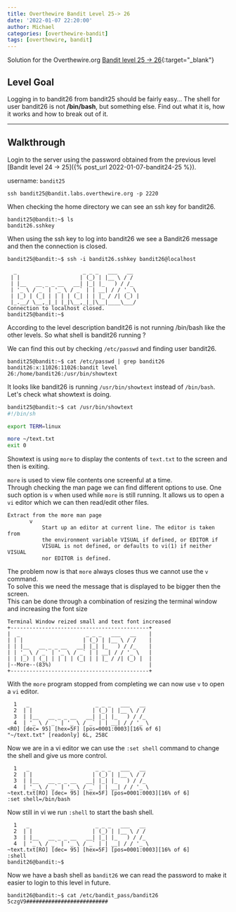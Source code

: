```yaml
---
title: Overthewire Bandit Level 25-> 26
date: '2022-01-07 22:20:00'
author: Michael
categories: [overthewire-bandit]
tags: [overthewire, bandit]
---
```


Solution for the Overthewire.org [Bandit level 25 -> 26](https://overthewire.org/wargames/bandit/bandit26.html){:target="\_blank"}

## Level Goal

Logging in to bandit26 from bandit25 should be fairly easy… The shell for user bandit26 is not **/bin/bash**, but something else. Find out what it is, how it works and how to break out of it.

---

## Walkthrough

Login to the server using the password obtained from the previous level [Bandit level 24 -> 25]({% post_url 2022-01-07-bandit24-25 %}). 

username: `bandit25` 

```ssh
ssh bandit25@bandit.labs.overthewire.org -p 2220
```

When checking the home directory we can see an ssh key for bandit26.

```console
bandit25@bandit:~$ ls
bandit26.sshkey
```

When using the ssh key to log into bandit26 we see a Bandit26 message and then the connection is closed. 

```console
bandit25@bandit:~$ ssh -i bandit26.sshkey bandit26@localhost

  _                     _ _ _   ___   __
 | |                   | (_) | |__ \ / /
 | |__   __ _ _ __   __| |_| |_   ) / /_
 | '_ \ / _` | '_ \ / _` | | __| / / '_ \
 | |_) | (_| | | | | (_| | | |_ / /| (_) |
 |_.__/ \__,_|_| |_|\__,_|_|\__|____\___/
Connection to localhost closed.
bandit25@bandit:~$
```

According to the level description bandit26 is not running /bin/bash like the other levels. So what shell is bandit26 running ?  

We can find this out by checking `/etc/passwd` and finding user bandit26.

```console
bandit25@bandit:~$ cat /etc/passwd | grep bandit26
bandit26:x:11026:11026:bandit level 26:/home/bandit26:/usr/bin/showtext
```

It looks like bandit26 is running `/usr/bin/showtext` instead of `/bin/bash`.  
Let's check what showtext is doing.

```bash
bandit25@bandit:~$ cat /usr/bin/showtext 
#!/bin/sh

export TERM=linux

more ~/text.txt
exit 0
```

Showtext is using `more` to display the contents of `text.txt` to the screen and then is exiting.

`more` is used to view file contents one screenful at a time.  
Through checking the man page we can find different options to use. One such option is `v` when used while `more` is still running. It allows us to open a `vi` editor which we can then read/edit other files.

```
Extract from the more man page
       v
           Start up an editor at current line. The editor is taken from
           the environment variable VISUAL if defined, or EDITOR if
           VISUAL is not defined, or defaults to vi(1) if neither VISUAL
           nor EDITOR is defined.
```

The problem now is that `more` always closes thus we cannot use the `v` command.  
To solve this we need the message that is displayed to be bigger then the screen.  
This can be done through a combination of resizing the terminal window and increasing the font size

```
Terminal Window reized small and text font increased 
+--------------------------------------------+
|  _                     _ _ _   ___   __    |
| | |                   | (_) | |__ \ / /    |
| | |__   __ _ _ __   __| |_| |_   ) / /_    |
| | '_ \ / _` | '_ \ / _` | | __| / / '_ \   |
| | |_) | (_| | | | | (_| | | |_ / /| (_) |  |
|--More--(83%)                               |
+--------------------------------------------+
```

With the `more` program stopped from completing we can now use `v` to open a `vi` editor.

```
  1   _                     _ _ _   ___   __       
  2  | |                   | (_) | |__ \ / /
  3  | |__   __ _ _ __   __| |_| |_   ) / /_
  4  | '_ \ / _` | '_ \ / _` | | __| / / '_ \
<RO] [dec= 95] [hex=5F] [pos=0001:0003][16% of 6]
"~/text.txt" [readonly] 6L, 258C
```

Now we are in a vi editor we can use the `:set shell` command to change the shell and give us more control.

```
  1   _                     _ _ _   ___   __       
  2  | |                   | (_) | |__ \ / /
  3  | |__   __ _ _ __   __| |_| |_   ) / /_
  4  | '_ \ / _` | '_ \ / _` | | __| / / '_ \
~text.txt[RO] [dec= 95] [hex=5F] [pos=0001:0003][16% of 6]
:set shell=/bin/bash
```

Now still in vi we run `:shell`  to start the bash shell.

```
  1   _                     _ _ _   ___   __       
  2  | |                   | (_) | |__ \ / /
  3  | |__   __ _ _ __   __| |_| |_   ) / /_
  4  | '_ \ / _` | '_ \ / _` | | __| / / '_ \
~text.txt[RO] [dec= 95] [hex=5F] [pos=0001:0003][16% of 6]
:shell
bandit26@bandit:~$
```

Now we have a bash shell as `bandit26` we can read the password to make it easier to login to this level in future.

```console
bandit26@bandit:~$ cat /etc/bandit_pass/bandit26
5czgV9##########################
```